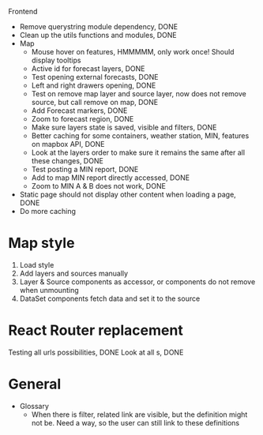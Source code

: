 Frontend

-   Remove querystring module dependency, DONE
-   Clean up the utils functions and modules, DONE
-   Map
    -   Mouse hover on features, HMMMMM, only work once! Should display tooltips
    -   Active id for forecast layers, DONE
    -   Test opening external forecasts, DONE
    -   Left and right drawers opening, DONE
    -   Test on remove map layer and source layer, now does not remove source, but call remove on map, DONE
    -   Add Forecast markers, DONE
    -   Zoom to forecast region, DONE
    -   Make sure layers state is saved, visible and filters, DONE
    -   Better caching for some containers, weather station, MIN, features on mapbox API, DONE
    -   Look at the layers order to make sure it remains the same after all these changes, DONE
    -   Test posting a MIN report, DONE
    -   Add to map MIN report directly accessed, DONE
    -   Zoom to MIN A & B does not work, DONE
-   Static page should not display other content when loading a page, DONE
-   Do more caching

# Map style

1.  Load style
2.  Add layers and sources manually
3.  Layer & Source components as accessor, or components do not remove when unmounting
4.  DataSet components fetch data and set it to the source

# React Router replacement

Testing all urls possibilities, DONE
Look at all <Link>s, DONE

# General

-   Glossary
    -   When there is filter, related link are visible, but the definition might not be. Need a way, so the user can still link to these definitions
